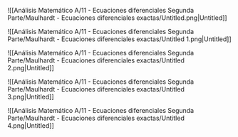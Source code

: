 ![[Análisis Matemático A/11 - Ecuaciones diferenciales Segunda Parte/Maulhardt - Ecuaciones diferenciales exactas/Untitled.png|Untitled]]

![[Análisis Matemático A/11 - Ecuaciones diferenciales Segunda Parte/Maulhardt - Ecuaciones diferenciales exactas/Untitled 1.png|Untitled]]

![[Análisis Matemático A/11 - Ecuaciones diferenciales Segunda Parte/Maulhardt - Ecuaciones diferenciales exactas/Untitled 2.png|Untitled]]

![[Análisis Matemático A/11 - Ecuaciones diferenciales Segunda Parte/Maulhardt - Ecuaciones diferenciales exactas/Untitled 3.png|Untitled]]

![[Análisis Matemático A/11 - Ecuaciones diferenciales Segunda Parte/Maulhardt - Ecuaciones diferenciales exactas/Untitled 4.png|Untitled]]
